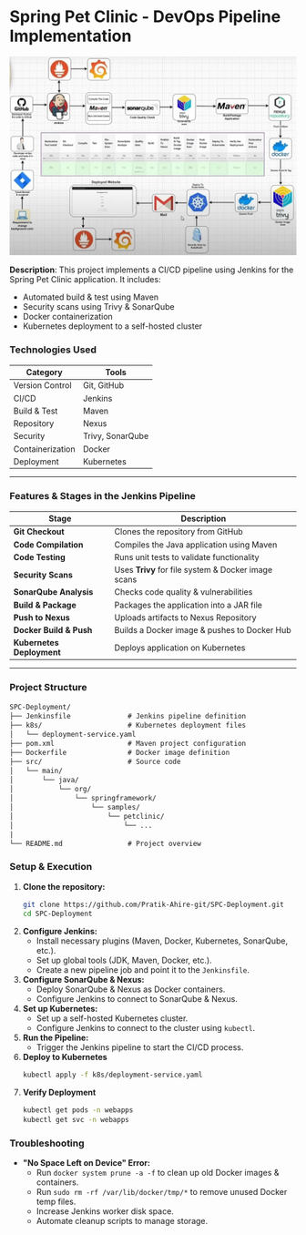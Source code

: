 # Spring Pet Clinic - DevOps Pipeline Implementation
![Image](ProjectData\OverView.jpg)

**Description**:
This project implements a CI/CD pipeline using Jenkins for the Spring Pet Clinic application. It includes:

* Automated build & test using Maven
* Security scans using Trivy & SonarQube
* Docker containerization
* Kubernetes deployment to a self-hosted cluster


### **Technologies Used**
| Category | Tools |
|----------|----------------|
| Version Control | Git, GitHub |
| CI/CD | Jenkins|
| Build & Test | Maven |
| Repository | Nexus|
| Security | Trivy, SonarQube |
| Containerization | Docker |
| Deployment | Kubernetes |

---
### **Features & Stages in the Jenkins Pipeline**
| Stage | Description |
|-------------------|--------------------------------------------------|
| **Git Checkout** | Clones the repository from GitHub |
| **Code Compilation** | Compiles the Java application using Maven |
| **Code Testing** | Runs unit tests to validate functionality |
| **Security Scans** | Uses **Trivy** for file system & Docker image scans |
| **SonarQube Analysis** | Checks code quality & vulnerabilities |
| **Build & Package** | Packages the application into a JAR file |
| **Push to Nexus** | Uploads artifacts to Nexus Repository |
| **Docker Build & Push** | Builds a Docker image & pushes to Docker Hub |
| **Kubernetes Deployment** | Deploys application on Kubernetes |

---

### **Project Structure**
```
SPC-Deployment/
├── Jenkinsfile              # Jenkins pipeline definition
├── k8s/                     # Kubernetes deployment files
│   └── deployment-service.yaml
├── pom.xml                  # Maven project configuration
├── Dockerfile               # Docker image definition
├── src/                     # Source code
│   └── main/
│       └── java/
│           └── org/
│               └── springframework/
│                   └── samples/
│                       └── petclinic/
│                           └── ...
|
└── README.md                # Project overview
```

### **Setup & Execution**
1.  **Clone the repository:**
    ```bash
    git clone https://github.com/Pratik-Ahire-git/SPC-Deployment.git
    cd SPC-Deployment
    ```
2.  **Configure Jenkins:**
    *   Install necessary plugins (Maven, Docker, Kubernetes, SonarQube, etc.).
    *   Set up global tools (JDK, Maven, Docker, etc.).
    *   Create a new pipeline job and point it to the `Jenkinsfile`.
3.  **Configure SonarQube & Nexus:**
    *   Deploy SonarQube & Nexus as Docker containers.
    *   Configure Jenkins to connect to SonarQube & Nexus.
4.  **Set up Kubernetes:**
    *   Set up a self-hosted Kubernetes cluster.
    *   Configure Jenkins to connect to the cluster using `kubectl`.
5.  **Run the Pipeline:**
    *   Trigger the Jenkins pipeline to start the CI/CD process.
6. **Deploy to Kubernetes**
    ```bash
    kubectl apply -f k8s/deployment-service.yaml
    ```
7. **Verify Deployment**
    ```bash
    kubectl get pods -n webapps
    kubectl get svc -n webapps
    ```


### **Troubleshooting**
*   **"No Space Left on Device" Error:**
    *   Run `docker system prune -a -f` to clean up old Docker images & containers.
    *   Run `sudo rm -rf /var/lib/docker/tmp/*` to remove unused Docker temp files.
    *   Increase Jenkins worker disk space.
    *   Automate cleanup scripts to manage storage.
